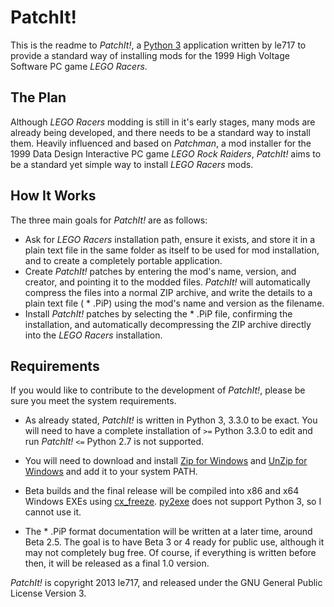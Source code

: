 PatchIt!
========

This is the readme to *PatchIt!*, a [Python 3](http://www.python.org) application written by le717 to provide a standard way of 
installing mods for the 1999 High Voltage Software PC game *LEGO Racers*.

The Plan
--------

Although *LEGO Racers* modding is still in it's early stages, many mods are already being developed, and there 
needs to be a standard way to install them. Heavily influenced and based on *Patchman*, a mod installer for 
the 1999 Data Design Interactive PC game *LEGO Rock Raiders*, *PatchIt!* aims to be a standard yet simple way 
to install *LEGO Racers* mods.

How It Works
------------

The three main goals for *PatchIt!* are as follows:

* Ask for *LEGO Racers* installation path, ensure it exists, and store it in a plain text file in the same folder as itself to be used for mod installation, and 
to create a completely portable application.
* Create  *PatchIt!* patches by entering the mod's name, version, and creator, and pointing it to the modded files. *PatchIt!* will automatically compress the 
files into a normal ZIP archive, and write the details to a plain text file ( * .PiP) using the mod's name and version as the filename.
* Install *PatchIt!* patches by selecting the * .PiP file, confirming the installation, and automatically decompressing the ZIP archive directly into the *LEGO 
Racers* installation.

Requirements
----------

If you would like to contribute to the development of *PatchIt!*, please be sure you meet the system requirements.

* As already stated, *PatchIt!* is written in Python 3, 3.3.0 to be exact. You will need to have a complete installation of `>=` Python 3.3.0 to edit and run *PatchIt!* `<=` Python 2.7 is not supported.

* You will need to download and install [Zip for Windows](http://gnuwin32.sourceforge.net/packages/zip.htm) and [UnZip for Windows](http://gnuwin32.sourceforge.net/packages/unzip.htm) and add it to your system PATH.

* Beta builds and the final release will be compiled into x86 and x64 Windows EXEs using [cx_freeze](cx-freeze.sourceforge.net). [py2exe](http://www.py2exe.org) does not support Python 3, so I cannot use it.
 
* The * .PiP format documentation will be written at a later time, around Beta 2.5. The goal is to have Beta 3 or 4 ready for public use, although it may not completely bug free. Of course, if everything is written before then, it will be released as a final 1.0 version.

*PatchIt!* is copyright 2013 le717, and released under the GNU General Public License Version 3.